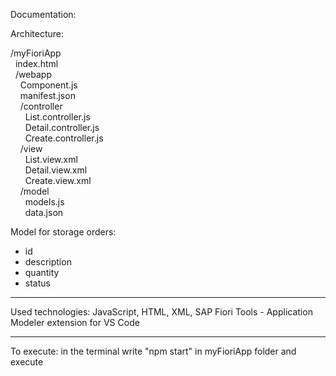 Documentation:


Architecture:

/myFioriApp\
&nbsp; index.html\
&nbsp; /webapp\
&nbsp; &nbsp; Component.js\
&nbsp; &nbsp; manifest.json\
&nbsp; &nbsp; /controller\
&nbsp; &nbsp; &nbsp; List.controller.js\
&nbsp; &nbsp; &nbsp; Detail.controller.js\
&nbsp; &nbsp; &nbsp; Create.controller.js\
&nbsp; &nbsp; /view\
&nbsp; &nbsp; &nbsp; List.view.xml\
&nbsp; &nbsp; &nbsp; Detail.view.xml\
&nbsp; &nbsp; &nbsp; Create.view.xml\
&nbsp; &nbsp; /model\
&nbsp; &nbsp; &nbsp; models.js\
&nbsp; &nbsp; &nbsp; data.json

Model for storage orders:
  - id
  - description
  - quantity
  - status

--------------------------------

Used technologies: JavaScript, HTML, XML, SAP Fiori Tools - Application Modeler extension for VS Code

--------------------------------

To execute: in the terminal write "npm start" in myFioriApp folder and execute

